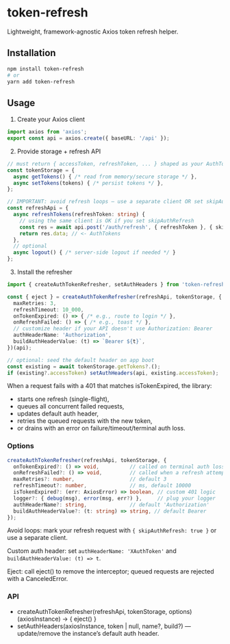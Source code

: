 # token-refresh

Lightweight, framework-agnostic Axios token refresh helper.

## Installation

```bash
npm install token-refresh
# or
yarn add token-refresh
```

## Usage

1) Create your Axios client

```ts
import axios from 'axios';
export const api = axios.create({ baseURL: '/api' });
```

2) Provide storage + refresh API

```ts
// must return { accessToken, refreshToken, ... } shaped as your AuthTokens
const tokenStorage = {
  async getTokens() { /* read from memory/secure storage */ },
  async setTokens(tokens) { /* persist tokens */ },
};

// IMPORTANT: avoid refresh loops — use a separate client OR set skipAuthRefresh: true
const refreshApi = {
  async refreshTokens(refreshToken: string) {
    // using the same client is OK if you set skipAuthRefresh
    const res = await api.post('/auth/refresh', { refreshToken }, { skipAuthRefresh: true });
    return res.data; // <- AuthTokens
  },
  // optional
  async logout() { /* server-side logout if needed */ }
};
```

3) Install the refresher

```ts
import { createAuthTokenRefresher, setAuthHeaders } from 'token-refresh';

const { eject } = createAuthTokenRefresher(refreshApi, tokenStorage, {
  maxRetries: 3,
  refreshTimeout: 10_000,
  onTokenExpired: () => { /* e.g., route to login */ },
  onRefreshFailed: () => { /* e.g., toast */ },
  // customize header if your API doesn't use Authorization: Bearer
  authHeaderName: 'Authorization',
  buildAuthHeaderValue: (t) => `Bearer ${t}`,
})(api);

// optional: seed the default header on app boot
const existing = await tokenStorage.getTokens?.();
if (existing?.accessToken) setAuthHeaders(api, existing.accessToken);
```

When a request fails with a 401 that matches isTokenExpired, the library:
* starts one refresh (single-flight),
* queues all concurrent failed requests,
* updates default auth header,
* retries the queued requests with the new token,
* or drains with an error on failure/timeout/terminal auth loss.

### Options

```ts
createAuthTokenRefresher(refreshApi, tokenStorage, {
  onTokenExpired?: () => void,          // called on terminal auth loss
  onRefreshFailed?: () => void,         // called when a refresh attempt fails
  maxRetries?: number,                  // default 3
  refreshTimeout?: number,              // ms, default 10000
  isTokenExpired?: (err: AxiosError) => boolean, // custom 401 logic
  logger?: { debug(msg), error(msg, err?) },     // plug your logger
  authHeaderName?: string,              // default 'Authorization'
  buildAuthHeaderValue?: (t: string) => string, // default Bearer
});
```

Avoid loops: mark your refresh request with `{ skipAuthRefresh: true }` or use a separate client.

Custom auth header: set `authHeaderName: 'XAuthToken'` and `buildAuthHeaderValue: (t) => t`.

Eject: call eject() to remove the interceptor; queued requests are rejected with a CanceledError.

### API

* createAuthTokenRefresher(refreshApi, tokenStorage, options)(axiosInstance) → { eject() }
* setAuthHeaders(axiosInstance, token | null, name?, build?) — update/remove the instance’s default auth header.
